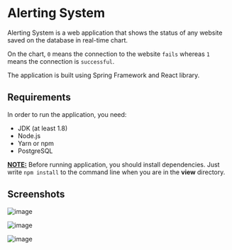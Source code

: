# Alerting System

Alerting System is a web application that shows the status of any website saved on the database in real-time chart.

On the chart, `0` means the connection to the website `fails` whereas `1` means the connection is `successful`.

The application is built using Spring Framework and React library.

## Requirements

In order to run the application, you need:

* JDK (at least 1.8)
* Node.js
* Yarn or npm
* PostgreSQL


<u>**NOTE:**</u> Before running application, you should install dependencies. Just write `npm install` to the command line when you are in the **view** directory.


## Screenshots

![image](https://i.imgur.com/KqU284c.png)

![image](https://i.imgur.com/w0suSiV.png)

![image](https://i.imgur.com/JapkYKX.png)